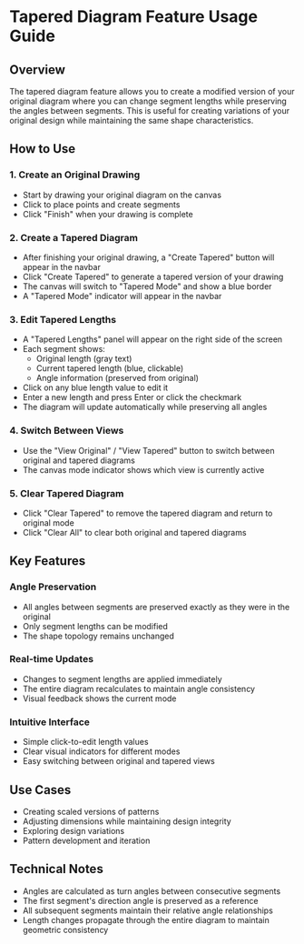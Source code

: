 # Tapered Diagram Feature Usage Guide

## Overview
The tapered diagram feature allows you to create a modified version of your original diagram where you can change segment lengths while preserving the angles between segments. This is useful for creating variations of your original design while maintaining the same shape characteristics.

## How to Use

### 1. Create an Original Drawing
- Start by drawing your original diagram on the canvas
- Click to place points and create segments
- Click "Finish" when your drawing is complete

### 2. Create a Tapered Diagram
- After finishing your original drawing, a "Create Tapered" button will appear in the navbar
- Click "Create Tapered" to generate a tapered version of your drawing
- The canvas will switch to "Tapered Mode" and show a blue border
- A "Tapered Mode" indicator will appear in the navbar

### 3. Edit Tapered Lengths
- A "Tapered Lengths" panel will appear on the right side of the screen
- Each segment shows:
  - Original length (gray text)
  - Current tapered length (blue, clickable)
  - Angle information (preserved from original)
- Click on any blue length value to edit it
- Enter a new length and press Enter or click the checkmark
- The diagram will update automatically while preserving all angles

### 4. Switch Between Views
- Use the "View Original" / "View Tapered" button to switch between original and tapered diagrams
- The canvas mode indicator shows which view is currently active

### 5. Clear Tapered Diagram
- Click "Clear Tapered" to remove the tapered diagram and return to original mode
- Click "Clear All" to clear both original and tapered diagrams

## Key Features

### Angle Preservation
- All angles between segments are preserved exactly as they were in the original
- Only segment lengths can be modified
- The shape topology remains unchanged

### Real-time Updates
- Changes to segment lengths are applied immediately
- The entire diagram recalculates to maintain angle consistency
- Visual feedback shows the current mode

### Intuitive Interface
- Simple click-to-edit length values
- Clear visual indicators for different modes
- Easy switching between original and tapered views

## Use Cases
- Creating scaled versions of patterns
- Adjusting dimensions while maintaining design integrity
- Exploring design variations
- Pattern development and iteration

## Technical Notes
- Angles are calculated as turn angles between consecutive segments
- The first segment's direction angle is preserved as a reference
- All subsequent segments maintain their relative angle relationships
- Length changes propagate through the entire diagram to maintain geometric consistency
